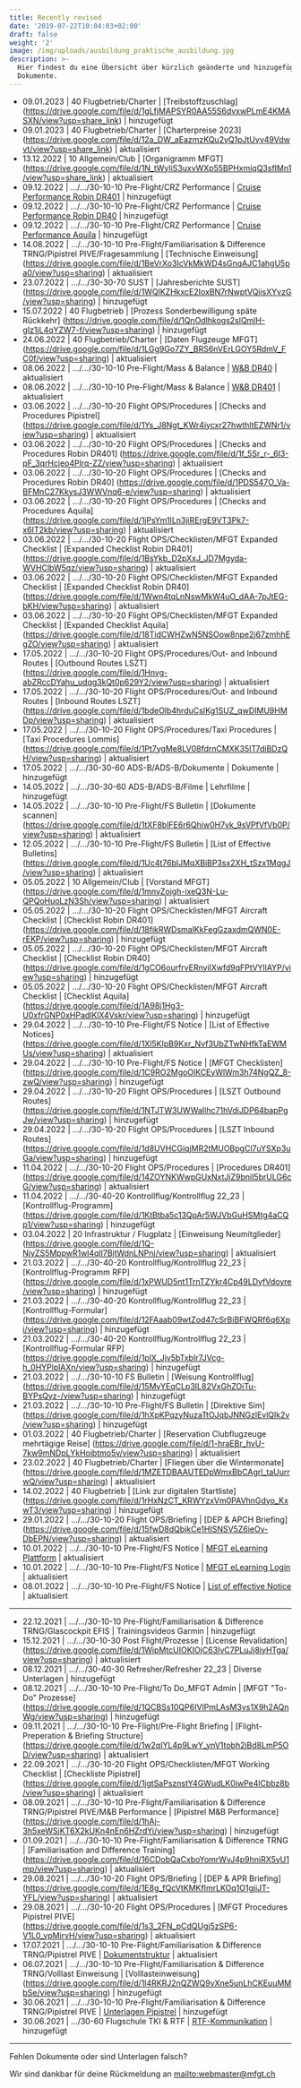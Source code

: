 ```yaml
---
title: Recently revised
date: '2019-07-22T10:04:03+02:00'
draft: false
weight: '2'
image: /img/uploads/ausbildung_praktische_ausbildung.jpg
description: >-
  Hier findest du eine Übersicht über kürzlich geänderte und hinzugefügte
  Dokumente.
---
```

* 09.01.2023 | 40 Flugbetrieb/Charter | [Treibstoffzuschlag] (https://drive.google.com/file/d/1gLfjMAPSYR0AA55S6dvxwPLmE4KMASXN/view?usp=share_link) | hinzugefügt
* 09.01.2023 | 40 Flugbetrieb/Charter | [Charterpreise 2023] (https://drive.google.com/file/d/12a_DW_aEazmzKQu2yQ1pJtUyv49Vdwvt/view?usp=share_link) | aktualisiert 
* 13.12.2022 | 10 Allgemein/Club | [Organigramm MFGT] (https://drive.google.com/file/d/1N_tWyIiS3uxvWXp55BPHxmiqQ3sfIMn1/view?usp=share_link) | aktualisiert
* 09.12.2022 | .../.../30-10-10 Pre-Flight/CRZ Performance | [Cruise Performance Robin DR401](https://drive.google.com/file/d/1qObBIReEzWyY1OMrTgQOUcFWcg2VyBiy/view?usp=share_link) | hinzugefügt
* 09.12.2022 | .../.../30-10-10 Pre-Flight/CRZ Performance | [Cruise Performance Robin DR40](https://drive.google.com/file/d/11zjtZ1Aas76Hc3nTQ38laohe6xlxpwVA/view?usp=share_link) | hinzugefügt
* 09.12.2022 | .../.../30-10-10 Pre-Flight/CRZ Performance | [Cruise Performance Aquila](https://drive.google.com/file/d/1-EF8QJ4u2-jrhlKblQhUMDXj1kcMg-Xh/view?usp=share_link) | hinzugefügt
* 14.08.2022 | .../.../30-10-10 Pre-Flight/Familiarisation & Difference TRNG/Pipistrel PIVE/Fragesammlung | [Technische Einweisung] (https://drive.google.com/file/d/1BeVrXo3IcVkMkWD4sGnqAJC1ahgU5pa0/view?usp=sharing) | aktualisiert
* 23.07.2022 | .../.../30-30-70 SUST | [Jahresberichte SUST] (https://drive.google.com/file/d/1WQlKZHkxcE2IoxBN7rNwptVQjisXYvzG/view?usp=sharing) | hinzugefügt
* 15.07.2022 | 40 Flugbetrieb | [Prozess Sonderbewilligung späte Rückkehr] (https://drive.google.com/file/d/1QnOdlhkogs2slQmlH-gIz1jL4qYZW7-f/view?usp=sharing) | hinzugefügt
* 24.06.2022 | 40 Flugbetrieb/Charter | [Daten Flugzeuge MFGT] (https://drive.google.com/file/d/1LGg9Go7ZY_BRS6nVErLGOY5RdmV_FC0f/view?usp=sharing) | aktualisiert
* 08.06.2022 | .../.../30-10-10 Pre-Flight/Mass & Balance | [W&B DR40](https://drive.google.com/file/d/1e_UrN_YxxrFkxRk7sOxaw7IKZZOilMBk/view?usp=sharing) | aktualisiert
* 08.06.2022 | .../.../30-10-10 Pre-Flight/Mass & Balance | [W&B DR401](https://drive.google.com/file/d/1dqbWQ5g6PNRMNhCXLJo7ZXGqRbMCh_Nt/view?usp=sharing) | aktualisiert
* 03.06.2022 | .../.../30-10-20 Flight OPS/Procedures | [Checks and Procedures Pipistrel] (https://drive.google.com/file/d/1Ys_J8Ngt_KWr4iycxr27hwthltEZWNr1/view?usp=sharing) | aktualisiert
* 03.06.2022 | .../.../30-10-20 Flight OPS/Procedures | [Checks and Procedures Robin DR401] (https://drive.google.com/file/d/1f_5Sr_r-_6I3-pF_3qrHcjeo4Plrq-ZZ/view?usp=sharing) | aktualisiert
* 03.06.2022 | .../.../30-10-20 Flight OPS/Procedures | [Checks and Procedures Robin DR40] (https://drive.google.com/file/d/1PDS547O_Va-BFMnC27KkysJ3WWVnq6-e/view?usp=sharing) | aktualisiert
* 03.06.2022 | .../.../30-10-20 Flight OPS/Procedures | [Checks and Procedures Aquila] (https://drive.google.com/file/d/1jPsYm1ILn3jiRErgE9VT3Pk7-x6IT2kb/view?usp=sharing) | aktualisiert
* 03.06.2022 | .../.../30-10-20 Flight OPS/Checklisten/MFGT Expanded Checklist | [Expanded Checklist Robin DR401] (https://drive.google.com/file/d/1BsYkb_D2pXxJ_JD7Mgyda-WVHClbW5qz/view?usp=sharing) | aktualisiert
* 03.06.2022 | .../.../30-10-20 Flight OPS/Checklisten/MFGT Expanded Checklist | [Expanded Checklist Robin DR40] (https://drive.google.com/file/d/1Wwn4tqLnNswMkW4uO_dAA-7pJtEG-bKH/view?usp=sharing) | aktualisiert
* 03.06.2022 | .../.../30-10-20 Flight OPS/Checklisten/MFGT Expanded Checklist | [Expanded Checklist Aquila] (https://drive.google.com/file/d/18TidCWHZwN5NSOow8npe2j67zmhhEgZO/view?usp=sharing) | aktualisiert
* 17.05.2022 | .../.../30-10-20 Flight OPS/Procedures/Out- and Inbound Routes | [Outbound Routes LSZT] (https://drive.google.com/file/d/1Hnvg-abZRccDYahu_udqg3kQt0p629Y2/view?usp=sharing) | aktualisiert
* 17.05.2022 | .../.../30-10-20 Flight OPS/Procedures/Out- and Inbound Routes | [Inbound Routes LSZT] (https://drive.google.com/file/d/1bdeOlb4hrduCsIKg1SUZ_qwDIMU9HMDp/view?usp=sharing) | aktualisiert
* 17.05.2022 | .../.../30-10-20 Flight OPS/Procedures/Taxi Procedures | [Taxi Procedures Lommis] (https://drive.google.com/file/d/1Pt7ygMe8LV08fdrnCMXK35IT7diBDzQH/view?usp=sharing) | aktualisiert
* 17.05.2022 | .../.../30-30-60 ADS-B/ADS-B/Dokumente | Dokumente | hinzugefügt
* 14.05.2022 | .../.../30-30-60 ADS-B/ADS-B/Filme | Lehrfilme | hinzugefügt
* 14.05.2022 | .../.../30-10-10 Pre-Flight/FS Bulletin | [Dokumente scannen] (https://drive.google.com/file/d/1tXF8blFE6r6Qhiw0H7vk_9sVPfVfVb0P/view?usp=sharing) | aktualisiert
* 12.05.2022 | .../.../30-10-10 Pre-Flight/FS Bulletin | [List of Effective Bulletins] (https://drive.google.com/file/d/1Uc4t76blJMqXBiBP3sx2XH_tSzx1MqgJ/view?usp=sharing) | aktualisiert
* 05.05.2022 | 10 Allgemein/Club | [Vorstand MFGT] (https://drive.google.com/file/d/1mnyZojgh-ixeQ3N-Lu-QPQoHuoLzN3Sh/view?usp=sharing) | aktualisiert
* 05.05.2022 | .../.../30-10-20 Flight OPS/Checklisten/MFGT Aircraft Checklist | [Checklist Robin DR401] (https://drive.google.com/file/d/18fikRWDsmalKkFegGzaxdmQWN0E-rEKP/view?usp=sharing) | hinzugefügt
* 05.05.2022 | .../.../30-10-20 Flight OPS/Checklisten/MFGT Aircraft Checklist | [Checklist Robin DR40] (https://drive.google.com/file/d/1gCO6ourfrvERnyilXwfd9qFPtVYllAYP/view?usp=sharing) | hinzugefügt
* 05.05.2022 | .../.../30-10-20 Flight OPS/Checklisten/MFGT Aircraft Checklist | [Checklist Aquila] (https://drive.google.com/file/d/1A98j1Hg3-U0xfrGNP0xHPadlKlX4Vskr/view?usp=sharing) | hinzugefügt
* 29.04.2022 | .../.../30-10-10 Pre-Flight/FS Notice | [List of Effective Notices] (https://drive.google.com/file/d/1Xl5KIpB9Kxr_Nvf3UbZTwNHfkTaEWMUs/view?usp=sharing) | aktualisiert
* 29.04.2022 | .../.../30-10-10 Pre-Flight/FS Notice | [MFGT Checklisten] (https://drive.google.com/file/d/1C9RO2MgoOlKCEyWlWm3h74NgQZ_8-zwQ/view?usp=sharing) | hinzugefügt
* 29.04.2022 | .../.../30-10-20 Flight OPS/Procedures | [LSZT Outbound Routes] (https://drive.google.com/file/d/1NTJTW3UWWaIlhc71hVdiJDP64bapPgJw/view?usp=sharing) | hinzugefügt
* 29.04.2022 | .../.../30-10-20 Flight OPS/Procedures | [LSZT Inbound Routes] (https://drive.google.com/file/d/1d8UVHCGiqjMR2tMUOBpgCl7uYSXp3uGa/view?usp=sharing) | hinzugefügt
* 11.04.2022 | .../.../30-10-20 Flight OPS/Procedures | [Procedures DR401] (https://drive.google.com/file/d/14ZOYNKWwpGUxNxtJjZ9bniI5brULG6cG/view?usp=sharing) | aktualisiert
* 11.04.2022 | .../.../30-40-20 Kontrollflug/Kontrollflug 22_23 | [Kontrollflug-Programm] (https://drive.google.com/file/d/1KtBtba5c13QpAr5WJVbGuHSMtg4aCQp1/view?usp=sharing) | hinzugefügt
* 03.04.2022 | 20 Infrastruktur / Flugplatz | [Einweisung Neumitglieder] (https://drive.google.com/file/d/1Q-NjyZS5MppwR1wl4qlI7BjtWdnLNPnj/view?usp=sharing) | aktualisiert
* 21.03.2022 | .../.../30-40-20 Kontrollflug/Kontrollflug 22_23 | [Kontrollflug-Programm RFP] (https://drive.google.com/file/d/1xPWUD5nt1TrnTZYkr4Cp49LDyfVdoyre/view?usp=sharing) | hinzugefügt
* 21.03.2022 | .../.../30-40-20 Kontrollflug/Kontrollflug 22_23 | [Kontrollflug-Formular] (https://drive.google.com/file/d/12FAaab09wtZod47cSrBiBFWQRf6q6Xpi/view?usp=sharing) | hinzugefügt
* 21.03.2022 | .../.../30-40-20 Kontrollflug/Kontrollflug 22_23 | [Kontrollflug-Formular RFP] (https://drive.google.com/file/d/1plX_Jjv5bTxbIr7JVcg-h_0HYPlplAXn/view?usp=sharing) | hinzugefügt
* 21.03.2022 | .../.../30-10-10 FS Bulletin | [Weisung Kontrollflug] (https://drive.google.com/file/d/15MyYEqCLp3IL82VxGhZOiTu-BYPsQyz-/view?usp=sharing) | hinzugefügt
* 21.03.2022 | .../.../30-10-10 Pre-Flight/FS Bulletin | [Direktive Sim] (https://drive.google.com/file/d/1hXpKPqzyNuzaTtOJqbJNNGzlEvlQlk2v/view?usp=sharing) | hinzugefügt
* 01.03.2022 | 40 Flugbetrieb/Charter | [Reservation Clubflugzeuge mehrtägige Reise] (https://drive.google.com/file/d/1-hraEBr_hvU-7kw9mNDpLYkHoibtmo5v/view?usp=sharing) | aktualisiert
* 23.02.2022 | 40 Flugbetrieb/Charter | [Fliegen über die Wintermonate] (https://drive.google.com/file/d/1MZETDBAAUTEDpWmxBbCAgrl_taUurrwQ/view?usp=sharing) | aktualisiert
* 14.02.2022 | 40 Flugbetrieb | [Link zur digitalen Startliste] (https://drive.google.com/file/d/1rHxNzCT_KRWYzxVm0PAVhnGdyo_KxwT3/view?usp=sharing) | hinzugefügt
* 29.01.2022 | .../.../30-10-20 Flight OPS/Briefing | [DEP & APCH Briefing] (https://drive.google.com/file/d/15fwD8dQbjkCe1HISNSV5Z6ieOv-DbEPN/view?usp=sharing) | aktualisiert
* 10.01.2022 | .../.../30-10-10 Pre-Flight/FS Notice | [MFGT eLearning Plattform](https://drive.google.com/file/d/16w6jxkMimHdyc2lFnzkZcbO-uZHQ-Fwt/view?usp=sharing) | aktualisiert
* 10.01.2022 | .../.../30-10-10 Pre-Flight/FS Notice | [MFGT eLearning Login](https://drive.google.com/file/d/1hweVUYqgyILEsHtiElrfvI-1j8jSUxr0/view?usp=sharing) | aktualisiert
* 08.01.2022 | .../.../30-10-10 Pre-Flight/FS Notice | [List of effective Notice](https://drive.google.com/file/d/1qePsGB5dn2JEDXeJ9aamC-nQY5GDKdNv/view?usp=sharing) | aktualisiert

<hr>

* 22.12.2021 | .../.../30-10-10 Pre-Flight/Familiarisation & Difference TRNG/Glascockpit EFIS | Trainingsvideos Garmin | hinzugefügt 
* 15.12.2021 | .../.../30-10-30 Post Flight/Prozesse | [License Revalidation] (https://drive.google.com/file/d/1WipMtcUIOKIOjC63IvC7PLuJj8jyHTga/view?usp=sharing) | aktualisiert
* 08.12.2021 | .../.../30-40-30 Refresher/Refresher 22_23 | Diverse Unterlagen | hinzugefügt
* 08.12.2021 | .../.../30-10-10 Pre-Flight/To Do_MFGT Admin | [MFGT "To-Do" Prozesse] (https://drive.google.com/file/d/1QCBSs10QP6IVlPmLAsM3vs1X9h2AQnWg/view?usp=sharing) | hinzugefügt
* 09.11.2021 | .../.../30-10-10 Pre-Flight/Pre-Flight Briefing | [Flight-Preperation & Briefing Structure] (https://drive.google.com/file/d/1w2qIYL4p9LwY_ynV1tobh2jBd8LmP5OD/view?usp=sharing) | aktualisiert
* 22.09.2021 | .../.../30-10-20 Flight OPS/Checklisten/MFGT Working Checklist | [Checkliste Pipistrel] (https://drive.google.com/file/d/1jgtSaPsznstY4GWudLK0jwPe4lCbbz8b/view?usp=sharing) | aktualisiert
* 08.09.2021 | .../.../30-10-10 Pre-Flight/Familiarisation & Difference TRNG/Pipistrel PIVE/M&B Performance | [Pipistrel M&B Performance] (https://drive.google.com/file/d/1hAj-3h5xeWSjKT6X2kUKn4nEn6HZrdYi/view?usp=sharing) | hinzugefügt
* 01.09.2021 | .../.../30-10-10 Pre-Flight/Familiarisation & Difference TRNG | [Familiarisation and Difference Training] (https://drive.google.com/file/d/16CDobQaCxboYomrWvJ4p9hniRX5yU1mp/view?usp=sharing) | aktualisiert
* 29.08.2021 | .../.../30-10-20 Flight OPS/Briefing | [DEP & APR Briefing] (https://drive.google.com/file/d/1E8g_fQcVtKMKfImrLKOq1O1gjiJT-YFL/view?usp=sharing) | aktualisiert
* 29.08.2021 | .../.../30-10-20 Flight OPS/Procedures | [MFGT Procedures Pipistrel PIVE] (https://drive.google.com/file/d/1s3_2FN_pCdQUgj5zSP6-V1L0_vpMirvH/view?usp=sharing) | aktualisiert
* 17.07.2021 | .../.../30-10-10 Pre-Flight/Familiarisation & Difference TRNG/Pipistrel PIVE | [Dokumentstruktur](https://drive.google.com/drive/folders/1pU0ddjTRmQUX7f2CCeyTC-X5BlE_QUYY) | aktualisiert
* 06.07.2021 | .../.../30-10-10 Pre-Flight/Familiarisation & Difference TRNG/Volllast Einweisung | [Volllasteinweisung] (https://drive.google.com/file/d/1l4RKRJ2nQZWQ9yXne5unLhCKEuuMMbSe/view?usp=sharing) | hinzugefügt
* 30.06.2021 | .../.../30-10-10 Pre-Flight/Familiarisation & Difference TRNG/Pipistrel PIVE | [Unterlagen Pipistrel](https://drive.google.com/drive/folders/1pU0ddjTRmQUX7f2CCeyTC-X5BlE_QUYY) | hinzugefügt 
* 30.06.2021 | .../30-60 Flugschule TKI & RTF | [RTF-Kommunikation](https://drive.google.com/file/d/1tIbRU546ARk6ORjvwwh3Sd3GYss0qvgo/view?usp=sharing) | hinzugefügt

<hr>

Fehlen Dokumente oder sind Unterlagen falsch? 

Wir sind dankbar für deine Rückmeldung an <mailto:webmaster@mfgt.ch>
